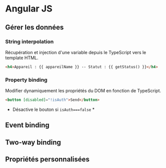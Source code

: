 
# Angular JS

## Gérer les données

### String interpolation
Récupération et injection d'une variable depuis le TypeScript vers le template HTML.

```html
<h4>Appareil : {{ appareilName }} -- Statut : {{ getStatus() }}</h4>
```


### Property binding
Modifier dynamiquement les propriétés du DOM en fonction de TypeScript.

```html
<button [disabled]="!isAuth">Send</button>
```
* Désactive le bouton si `isAuth===false` *

## Event binding

## Two-way binding


## Propriétés personnalisées
